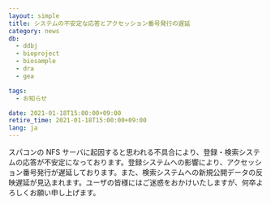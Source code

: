 ```yaml
---
layout: simple
title: システムの不安定な応答とアクセッション番号発行の遅延
category: news
db:
  - ddbj
  - bioproject
  - biosample
  - dra
  - gea

tags:
  - お知らせ

date: 2021-01-18T15:00:00+09:00
retire_time: 2021-01-18T15:00:00+09:00
lang: ja
---
```


<p>スパコンの NFS サーバに起因すると思われる不具合により、登録・検索システムの応答が不安定になっております。登録システムへの影響により、アクセッション番号発行が遅延しております。また、検索システムへの新規公開データの反映遅延が見込まれます。ユーザの皆様にはご迷惑をおかけいたしますが、何卒よろしくお願い申し上げます。</p>
